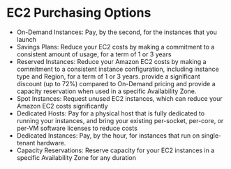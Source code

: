 
# EC2 Purchasing Options
- On-Demand Instances: Pay, by the second, for the instances that you launch
- Savings Plans: Reduce your EC2 costs by making a commitment to a consistent amount of usage, for a term of 1 or 3 years
- Reserved Instances: Reduce your Amazon EC2 costs by making a commitment to a consistent instance configuration, 
  including instance type and Region, for a term of 1 or 3 years. provide a significant discount (up to 72%) compared 
  to On-Demand pricing and provide a capacity reservation when used in a specific Availability Zone. 
- Spot Instances: Request unused EC2 instances, which can reduce your Amazon EC2 costs significantly
- Dedicated Hosts: Pay for a physical host that is fully dedicated to running your instances, and bring your existing 
  per-socket, per-core, or per-VM software licenses to reduce costs
- Dedicated Instances: Pay, by the hour, for instances that run on single-tenant hardware.
- Capacity Reservations: Reserve capacity for your EC2 instances in a specific Availability Zone for any duration